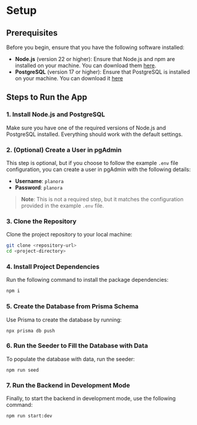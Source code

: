 # Setup

## Prerequisites

Before you begin, ensure that you have the following software installed:

- **Node.js** (version 22 or higher): Ensure that Node.js and npm are installed on your machine. You can download them [here](https://nodejs.org/).
- **PostgreSQL** (version 17 or higher): Ensure that PostgreSQL is installed on your machine. You can download it [here](https://www.postgresql.org/)

## Steps to Run the App

### 1. Install Node.js and PostgreSQL
Make sure you have one of the required versions of Node.js and PostgreSQL installed. Everything should work with the default settings.

### 2. (Optional) Create a User in pgAdmin

This step is optional, but if you choose to follow the example `.env` file configuration, you can create a user in pgAdmin with the following details:

- **Username**: `planora`
- **Password**: `planora`

> **Note**: This is not a required step, but it matches the configuration provided in the example `.env` file.

### 3. Clone the Repository
Clone the project repository to your local machine:
```bash
git clone <repository-url>
cd <project-directory>
```

### 4. Install Project Dependencies

Run the following command to install the package dependencies:

```bash
npm i
```

### 5. Create the Database from Prisma Schema
Use Prisma to create the database by running:
```
npx prisma db push
```

### 6. Run the Seeder to Fill the Database with Data
To populate the database with data, run the seeder:
```
npm run seed
```

### 7. Run the Backend in Development Mode
Finally, to start the backend in development mode, use the following command:
```
npm run start:dev
```
